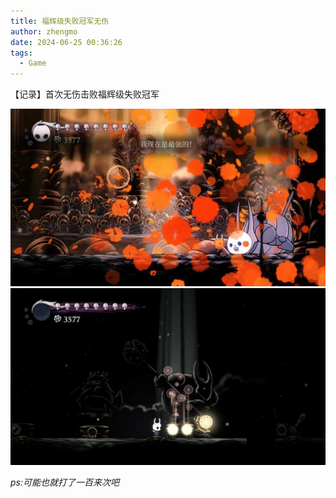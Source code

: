 ```yaml
---
title: 福辉级失败冠军无伤
author: zhengmo
date: 2024-06-25 00:36:26
tags:
  - Game
---
```

【记录】首次无伤击败福辉级失败冠军

![](福辉级失败冠军无伤/01.jpg)
![](福辉级失败冠军无伤/02.jpg)

*ps:可能也就打了一百来次吧*